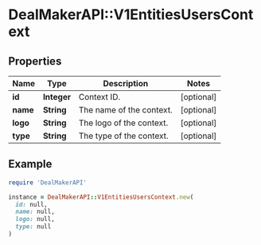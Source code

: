 # DealMakerAPI::V1EntitiesUsersContext

## Properties

| Name | Type | Description | Notes |
| ---- | ---- | ----------- | ----- |
| **id** | **Integer** | Context ID. | [optional] |
| **name** | **String** | The name of the context. | [optional] |
| **logo** | **String** | The logo of the context. | [optional] |
| **type** | **String** | The type of the context. | [optional] |

## Example

```ruby
require 'DealMakerAPI'

instance = DealMakerAPI::V1EntitiesUsersContext.new(
  id: null,
  name: null,
  logo: null,
  type: null
)
```

